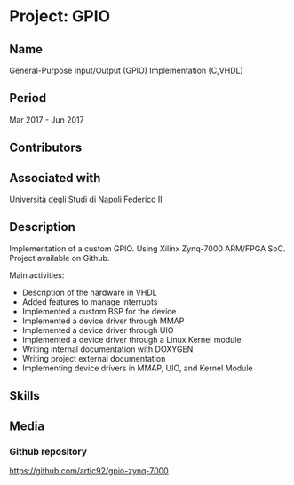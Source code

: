 # Project: GPIO

## Name

General-Purpose Input/Output (GPIO) Implementation (C,VHDL)

## Period

Mar 2017 - Jun 2017

## Contributors

## Associated with

Università degli Studi di Napoli Federico II

## Description

Implementation of a custom GPIO. Using Xilinx Zynq-7000 ARM/FPGA SoC.
Project available on Github.

Main activities:

* Description of the hardware in VHDL
* Added features to manage interrupts
* Implemented a custom BSP for the device
* Implemented a device driver through MMAP
* Implemented a device driver through UIO
* Implemented a device driver through a Linux Kernel module
* Writing internal documentation with DOXYGEN
* Writing project external documentation
* Implementing device drivers in MMAP, UIO, and Kernel Module

## Skills

## Media

### Github repository

<https://github.com/artic92/gpio-zynq-7000>
